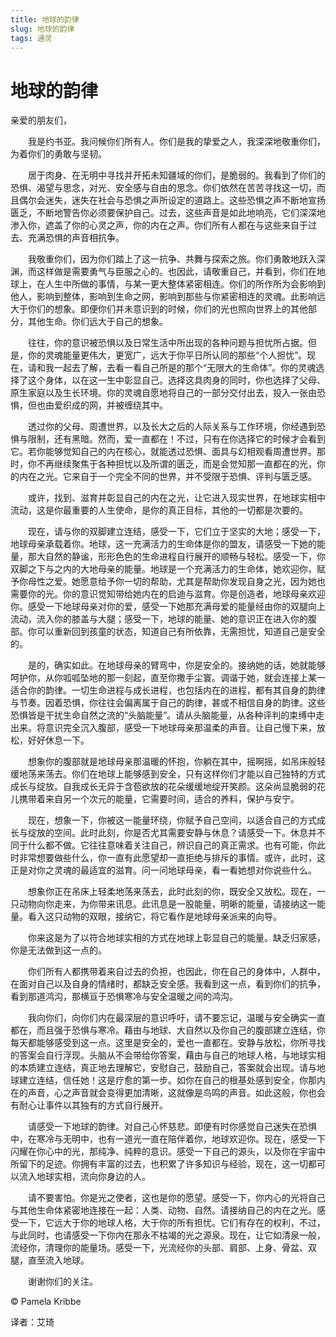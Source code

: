 ```yaml
--- 
title: 地球的韵律 
slug: 地球的韵律 
tags: 通灵 
--- 
```

# 地球的韵律

亲爱的朋友们，

　　我是约书亚。我问候你们所有人。你们是我的挚爱之人，我深深地敬重你们，为着你们的勇敢与坚韧。

　　居于肉身、在无明中寻找并开拓未知疆域的你们，是脆弱的。我看到了你们的恐惧、渴望与思念，对光、安全感与自由的思念。你们依然在苦苦寻找这一切，而且偶尔会迷失，迷失在社会与恐惧之声所设定的道路上。这些恐惧之声不断地宣扬匮乏，不断地警告你必须要保护自己。过去，这些声音是如此地响亮，它们深深地渗入你，遮盖了你的心灵之声，你的内在之声。你们所有人都在与这些来自于过去、充满恐惧的声音相抗争。

　　我敬重你们，因为你们踏上了这一抗争、共舞与探索之旅。你们勇敢地跃入深渊，而这样做是需要勇气与臣服之心的。也因此，请敬重自己，并看到，你们在地球上，在人生中所做的事情，与某一更大整体紧密相连。你们的所作所为会影响到他人，影响到整体，影响到生命之网，影响到那些与你紧密相连的灵魂。此影响远大于你们的想象。即便你们并未意识到的时候，你们的光也照向世界上的其他部分，其他生命。你们远大于自己的想象。

　　往往，你的意识被恐惧以及日常生活中所出现的各种问题与担忧所占据。但是，你的灵魂能量更伟大，更宽广，远大于你平日所认同的那些“个人担忧”。现在，请和我一起去了解，去看一看自己所是的那个“无限大的生命体”。你的灵魂选择了这个身体，以在这一生中彰显自己。选择这具肉身的同时，你也选择了父母、原生家庭以及生长环境。你的灵魂自愿地将自己的一部分交付出去，投入一张由恐惧，但也由爱织成的网，并被缠绕其中。

　　透过你的父母、周遭世界，以及长大之后的人际关系与工作环境，你经遇到恐惧与限制，还有黑暗。然而，爱一直都在！不过，只有在你选择它的时候才会看到它。若你能够觉知自己的内在核心，就能透过恐惧、面具与幻相观看周遭世界。那时，你不再继续聚焦于各种担忧以及所谓的匮乏，而是会觉知那一直都在的光，你的内在之光。它来自于一个完全不同的世界，并不受限于恐惧、评判与匮乏感。

　　或许，找到、滋育并彰显自己的内在之光，让它进入现实世界，在地球实相中流动，这是你最重要的人生使命，是你的真正目标，其他的一切都是次要的。

　　现在，请与你的双脚建立连结，感受一下，它们立于坚实的大地；感受一下，地球母亲承载着你。地球，这一充满活力的生命体是你的盟友，请感受一下她的能量，那大自然的静谧，形形色色的生命进程自行展开的顺畅与轻松。感受一下，你双脚之下与之内的大地母亲的能量。地球是一个充满活力的生命体，她欢迎你，赋予你母性之爱。她愿意给予你一切的帮助，尤其是帮助你发现自身之光，因为她也需要你的光。你的意识觉知带给她内在的启迪与滋育。你是创造者，地球母亲欢迎你。感受一下地球母亲对你的爱，感受一下她那充满母爱的能量经由你的双腿向上流动，流入你的膝盖与大腿；感受一下，地球的能量、她的意识正在进入你的腹部。你可以重新回到孩童的状态，知道自己有所依靠，无需担忧，知道自己是安全的。

　　是的，确实如此。在地球母亲的臂弯中，你是安全的。接纳她的话，她就能够呵护你，从你呱呱坠地的那一刻起，直至你撒手尘寰。调谐于她，就会连接上某一适合你的韵律。一切生命进程与成长进程，也包括内在的进程，都有其自身的韵律与节奏。因着恐惧，你往往会偏离属于自己的韵律，甚或不相信自身的韵律。这些恐惧皆是干扰生命自然之流的“头脑能量”。请从头脑能量，从各种评判的束缚中走出来。将意识完全沉入腹部，感受一下地球母亲那温柔的声音。让自己慢下来，放松，好好休息一下。

　　想象你的腹部就是地球母亲那温暖的怀抱，你躺在其中，摇啊摇，如吊床般轻缓地荡来荡去。你们在地球上能够感到安全，只有这样你们才能以自己独特的方式成长与绽放。自我成长无异于含苞欲放的花朵缓缓地绽开笑颜。这朵尚显脆弱的花儿携带着来自另一个次元的能量，它需要时间，适合的养料，保护与安宁。

　　现在，想象一下，你被这一能量环绕，你赋予自己空间，以适合自己的方式成长与绽放的空间。此时此刻，你是否尤其需要安静与休息？请感受一下。休息并不同于什么都不做。它往往意味着关注自己，辨识自己的真正需求。也有可能，你此时非常想要做些什么，你一直有此愿望却一直拒绝与排斥的事情。或许，此时，这正是对你之灵魂的最适宜的滋育。问一问地球母亲，看一看她想对你说些什么。

　　想象你正在吊床上轻柔地荡来荡去，此时此刻的你，既安全又放松。现在，一只动物向你走来，为你带来讯息。此讯息是一股能量，明晰的能量，请接纳这一能量。看入这只动物的双眼，接纳它，将它看作是地球母亲派来的向导。

　　你来这是为了以符合地球实相的方式在地球上彰显自己的能量。缺乏归家感，你是无法做到这一点的。

　　你们所有人都携带着来自过去的负担，也因此，你在自己的身体中，人群中，在面对自己以及自身的情绪时，都缺乏安全感。我看到这一点，看到你们的抗争，看到那道鸿沟，那横亘于恐惧寒冷与安全温暖之间的鸿沟。

　　我向你们，向你们内在最深层的意识呼吁，请不要忘记，温暖与安全确实一直都在，而且强于恐惧与寒冷。藉由与地球、大自然以及你自己的腹部建立连结，你每天都能够感受到这一点。这里是安全的，爱也一直都在。安静与放松，你所寻找的答案会自行浮现。头脑从不会带给你答案，藉由与自己的地球人格，与地球实相的本质建立连结，真正地去理解它，安慰自己，鼓励自己，答案就会出现。请与地球建立连结，信任她！这是疗愈的第一步。如你在自己的根基处感到安全，你那内在的声音，心之声音就会变得更加清晰，这就像是鸟鸣的声音。如此这般，你也会有耐心让事件以其独有的方式自行展开。

　　请感受一下地球的韵律。对自己心怀慈悲。即便有时你感觉自己迷失在恐惧中，在寒冷与无明中，也有一道光一直在陪伴着你，地球欢迎你。现在，感受一下闪耀在你心中的光，那纯净、纯粹的意识。感受一下自己的源头，以及你在宇宙中所留下的足迹。你拥有丰富的过去，也积累了许多知识与经验，现在，这一切都可以流入地球实相，流向你身边的人。

　　请不要害怕。你是光之使者，这也是你的愿望。感受一下，你内心的光将自己与其他生命体紧密地连接在一起：人类、动物、自然。请接纳自己的内在之光。感受一下，它远大于你的地球人格，大于你的所有担忧。它们有存在的权利，不过，与此同时，也请感受一下你内在那永不枯竭的光之源泉。现在，让它如清泉一般，流经你，清理你的能量场。感受一下，光流经你的头部、肩部、上身、骨盆、双腿，直至流入地球。

　　谢谢你们的关注。

© Pamela Kribbe

译者：艾琦